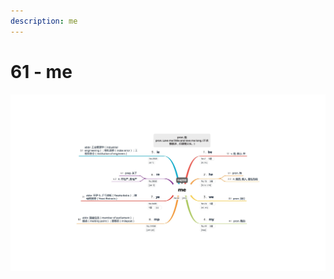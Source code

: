 ```yaml
---
description: me
---
```


# 61 - me



![Image text](https://raw.githubusercontent.com/rulinma/ai-word/master/images/61-me.jpg)


